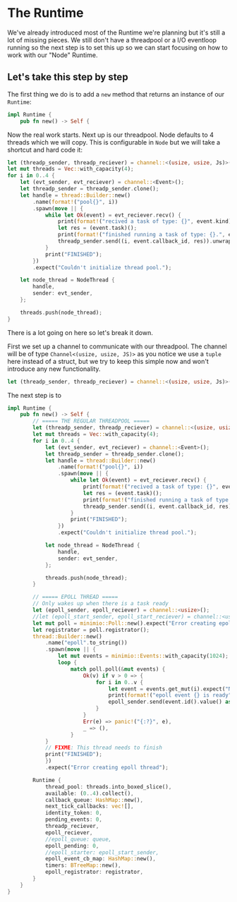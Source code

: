 # The Runtime

We've already introduced most of the Runtime we're planning but it's still a lot
of missing pieces. We still don't have a threadpool or a I/O eventloop running
so the next step is to set this up so we can start focusing on how to work with
our "Node" Runtime.

## Let's take this step by step

The first thing we do is to add a `new` method that returns an instance of our
`Runtime`:

```rust
impl Runtime {
    pub fn new() -> Self {
```
Now the real work starts. Next up is our threadpool. Node defaults to 4 threads
which we will copy. This is configurable in `Node` but we will take a shortcut
and hard code it:

```rust
let (threadp_sender, threadp_reciever) = channel::<(usize, usize, Js)>();
let mut threads = Vec::with_capacity(4);
for i in 0..4 {
    let (evt_sender, evt_reciever) = channel::<Event>();
    let threadp_sender = threadp_sender.clone();
    let handle = thread::Builder::new()
        .name(format!("pool{}", i))
        .spawn(move || {
            while let Ok(event) = evt_reciever.recv() {
                print(format!("recived a task of type: {}", event.kind));
                let res = (event.task)();
                print(format!("finished running a task of type: {}.", event.kind));
                threadp_sender.send((i, event.callback_id, res)).unwrap();
            }
            print("FINISHED");
        })
        .expect("Couldn't initialize thread pool.");

    let node_thread = NodeThread {
        handle,
        sender: evt_sender,
    };

    threads.push(node_thread);
}

```

There is a lot going on here so let's break it down.

First we set up a channel to communicate with our threadpool. The channel will
be of type `Channel<(usize, usize, JS)>` as you notice we use a `tuple` here instead
of a struct, but we try to keep this simple now and won't introduce any new
functionality.

```rust
let (threadp_sender, threadp_reciever) = channel::<(usize, usize, Js)>();
```

The next step is to 


```rust
impl Runtime {
    pub fn new() -> Self {
        // ===== THE REGULAR THREADPOOL =====
        let (threadp_sender, threadp_reciever) = channel::<(usize, usize, Js)>();
        let mut threads = Vec::with_capacity(4);
        for i in 0..4 {
            let (evt_sender, evt_reciever) = channel::<Event>();
            let threadp_sender = threadp_sender.clone();
            let handle = thread::Builder::new()
                .name(format!("pool{}", i))
                .spawn(move || {
                    while let Ok(event) = evt_reciever.recv() {
                        print(format!("recived a task of type: {}", event.kind));
                        let res = (event.task)();
                        print(format!("finished running a task of type: {}.", event.kind));
                        threadp_sender.send((i, event.callback_id, res)).unwrap();
                    }
                    print("FINISHED");
                })
                .expect("Couldn't initialize thread pool.");

            let node_thread = NodeThread {
                handle,
                sender: evt_sender,
            };

            threads.push(node_thread);
        }

        // ===== EPOLL THREAD =====
        // Only wakes up when there is a task ready
        let (epoll_sender, epoll_reciever) = channel::<usize>();
        //let (epoll_start_sender, epoll_start_reciever) = channel::<usize>();
        let mut poll = minimio::Poll::new().expect("Error creating epoll queue");
        let registrator = poll.registrator();
        thread::Builder::new()
            .name("epoll".to_string())
            .spawn(move || {
                let mut events = minimio::Events::with_capacity(1024);
                loop {
                    match poll.poll(&mut events) {
                        Ok(v) if v > 0 => {
                            for i in 0..v {
                                let event = events.get_mut(i).expect("No events in event list.");
                                print(format!("epoll event {} is ready", event.id().value()));
                                epoll_sender.send(event.id().value() as usize).unwrap();
                            }
                        }
                        Err(e) => panic!("{:?}", e),
                        _ => (),
                    }
            }
            // FIXME: This thread needs to finish
            print("FINISHED");
            })
            .expect("Error creating epoll thread");

        Runtime {
            thread_pool: threads.into_boxed_slice(),
            available: (0..4).collect(),
            callback_queue: HashMap::new(),
            next_tick_callbacks: vec![],
            identity_token: 0,
            pending_events: 0,
            threadp_reciever,
            epoll_reciever,
            //epoll_queue: queue,
            epoll_pending: 0,
            //epoll_starter: epoll_start_sender,
            epoll_event_cb_map: HashMap::new(),
            timers: BTreeMap::new(),
            epoll_registrator: registrator,
        }
    }
}
```